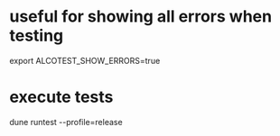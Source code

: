 # useful for showing all errors when testing
export ALCOTEST_SHOW_ERRORS=true

# execute tests
dune runtest --profile=release
